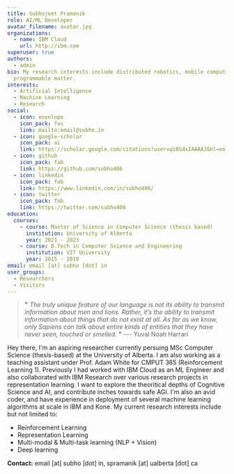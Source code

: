```yaml
---
title: Subhojeet Pramanik
role: AI/ML Developer
avatar_filename: avatar.jpg
organizations:
  - name: IBM Cloud
    url: http://ibm.com
superuser: true
authors:
  - admin
bio: My research interests include distributed robotics, mobile computing and
  programmable matter.
interests:
  - Artificial Intelligence
  - Machine Learning
  - Research
social:
  - icon: envelope
    icon_pack: fas
    link: mailto:email@subho.in
  - icon: google-scholar
    icon_pack: ai
    link: https://scholar.google.com/citations?user=qi8GdxIAAAAJ&hl=en
  - icon: github
    icon_pack: fab
    link: https://github.com/subho406
  - icon: linkedin
    icon_pack: fab
    link: https://www.linkedin.com/in/subho406/
  - icon: twitter
    icon_pack: fab
    link: https://twitter.com/subho406
education:
  courses:
    - course: Master of Science in Computer Science (thesis based)
      institution: University of Alberta
      year: 2021 - 2023
    - course: B.Tech in Computer Science and Engineering
      institution: VIT University
      year: 2015 - 2019
email: email [at] subho [dot] in
user_groups:
  - Researchers
  - Visitors
---
```

> **"** *The truly unique feature of our language is not its ability to transmit information about men and lions. Rather, it’s the ability to transmit information
> about things that do not exist at all. As far as we know, only Sapiens can talk about entire kinds of entities that they have never seen, touched or smelled.* **"** --- Yuval Noah Harrari

Hey there, I'm an aspiring researcher currently persuing MSc Computer Science (thesis-based) at the University of Alberta. I am also working as a teaching assistant under Prof. Adam White for CMPUT 365 (Reinforcement Learning 1). Previously I had worked with IBM Cloud as an ML Engineer and also collaborated with IBM Research over various research projects in representation learning. I want to explore the theoritical depths of Cognitive Science and AI, and contribute inches towards safe AGI. I'm also an avid coder, and have experience in deployment of several machine learning algorithms at scale in IBM and Kone. My current research interests include but not limited to:

* Reinforcement Learning
* Representation Learning
* Multi-modal & Multi-task learning (NLP + Vision)
* Deep learning


**Contact:** email \[at] subho \[dot] in, spramanik \[at] ualberta \[dot] ca